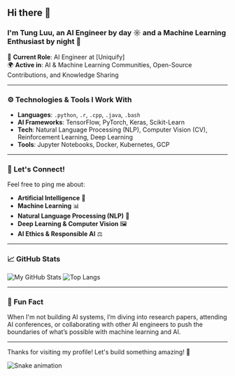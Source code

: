 ## Hi there 👋

<!--
**tuniepie/tuniepie** is a ✨ _special_ ✨ repository because its `README.md` (this file) appears on your GitHub profile.

Here are some ideas to get you started:

- 🔭 I’m currently working on ...
- 🌱 I’m currently learning ...
- 👯 I’m looking to collaborate on ...
- 🤔 I’m looking for help with ...
- 💬 Ask me about ...
- 📫 How to reach me: ...
- 😄 Pronouns: ...
- ⚡ Fun fact: ...
-->

### I'm Tung Luu, an **AI Engineer** by day ☼ and a **Machine Learning Enthusiast** by night 🌙

🔧 **Current Role**: AI Engineer at [Uniquify]  
🌍 **Active in**: AI & Machine Learning Communities, Open-Source Contributions, and Knowledge Sharing

---

### ⚙️ Technologies & Tools I Work With
- **Languages**: `.python`, `.r`, `.cpp`, `.java`, `.bash`
- **AI Frameworks**: TensorFlow, PyTorch, Keras, Scikit-Learn
- **Tech**: Natural Language Processing (NLP), Computer Vision (CV), Reinforcement Learning, Deep Learning
- **Tools**: Jupyter Notebooks, Docker, Kubernetes, GCP

---

### 💬 Let's Connect!
Feel free to ping me about:
- **Artificial Intelligence** 🤖
- **Machine Learning** 📊
- **Natural Language Processing (NLP)** 💬
- **Deep Learning & Computer Vision** 🖼
- **AI Ethics & Responsible AI** ⚖️

---

### 📈 GitHub Stats
![My GitHub Stats](https://github-readme-stats.vercel.app/api?username=your-username&show_icons=true&count_private=true&hide=prs&theme=radical)
![Top Langs](https://github-readme-stats.vercel.app/api/top-langs/?username=your-username&langs_count=6&theme=radical)

---

### 🌟 Fun Fact
When I'm not building AI systems, I’m diving into research papers, attending AI conferences, or collaborating with other AI engineers to push the boundaries of what’s possible with machine learning and AI.

---

Thanks for visiting my profile! Let's build something amazing! 🚀

![Snake animation](https://github.com/thepiyushmalhotra/thepiyushmalhotra/blob/output/github-contribution-grid-snake.svg)
